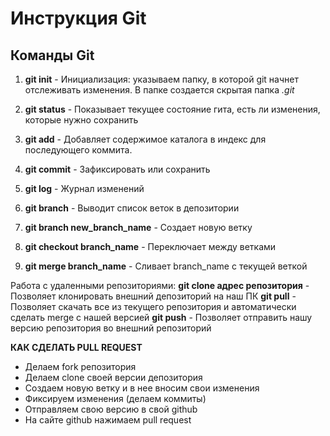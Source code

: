 # Инструкция Git

## Команды Git

1. **git init** - Инициализация: указываем  папку, в которой git начнет отслеживать изменения. В папке создается скрытая папка *.git*


2. **git status** - Показывает текущее состояние гита, есть ли изменения, которые нужно сохранить

3. **git add** - Добавляет содержимое каталога в индекс для последующего коммита.

4. **git commit** - Зафиксировать или сохранить

5. **git log** - Журнал изменений
6. **git branch** - Выводит список веток в депозитории
7. **git branch new_branch_name** - Создает новую ветку
8. **git checkout branch_name** - Переключает между ветками
9. **git merge branch_name** - Сливает branch_name с текущей веткой

Работа с удаленными репозиториями:
**git clone адрес репозитория** - Позволяет клонировать внешний депозиторий на наш ПК
**git pull** - Позволяет скачать все из текущего репозитория и автоматически сделать merge с нашей версией
**git push** - Позволяет отправить нашу версию репозитория во внешний репозиторий

**КАК СДЕЛАТЬ PULL REQUEST**

* Делаем fork репозитория
* Делаем clone своей версии депозитория
* Создаем новую ветку и в нее вносим свои изменения
* Фиксируем изменения (делаем коммиты)
* Отправляем свою версию в свой github
* На сайте github нажимаем pull request


